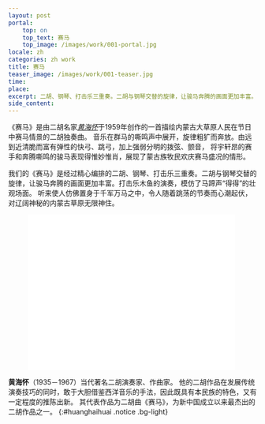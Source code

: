 ```yaml
---
layout: post
portal:
    top: on
    top_text: 赛马
    top_image: /images/work/001-portal.jpg
locale: zh
categories: zh work
title: 赛马
teaser_image: /images/work/001-teaser.jpg
time: 
place: 
excerpt: 二胡、钢琴、打击乐三重奏。二胡与钢琴交替的旋律，让骏马奔腾的画面更加丰富。打击乐木鱼的演奏，模仿了马蹄声“得得”的壮观场面。
side_content: 
---
```


《赛马》是由二胡名家[*黄海怀*](#huanghaihuai)于1959年创作的一首描绘内蒙古大草原人民在节日中赛马情景的二胡独奏曲。
音乐在群马的嘶鸣声中展开，旋律粗犷而奔放。由远到近清脆而富有弹性的快弓、跳弓，加上强弱分明的拨弦、颤音，
将宇轩昂的赛手和奔腾嘶鸣的骏马表现得惟妙惟肖，展现了蒙古族牧民欢庆赛马盛况的情形。

我们的《赛马》是经过精心编排的二胡、钢琴、打击乐三重奏。二胡与钢琴交替的旋律，让骏马奔腾的画面更加丰富。打击乐木鱼的演奏，模仿了马蹄声“得得”的壮观场面。
听来使人仿佛置身于千军万马之中，令人随着跳荡的节奏而心潮起伏， 对辽阔神秘的内蒙古草原无限神住。

<figure class="video-container">
    <iframe width="420" height="315" src="//www.youtube.com/embed/dAfxoyIcHaU" frameborder="0" allowfullscreen></iframe>
</figure>

<i class="icon-note icon-inline"></i><b>黄海怀</b>（1935－1967）当代著名二胡演奏家、作曲家。
他的二胡作品在发展传统演奏技巧的同时，敢于大胆借鉴西洋音乐的手法，因此既具有本民族的特色，又有一定程度的推陈出新。
其代表作品为二胡曲《赛马》，为新中国成立以来最杰出的二胡作品之一。
{:#huanghaihuai .notice .bg-light}